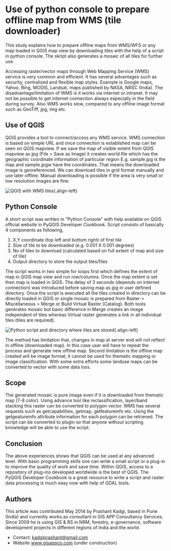 # Use of python console to prepare offline map from WMS (tile downloader)

This study explains how to prepare offline maps from WMS/WFS or any map
loaded in QGIS map view by downloading tiles with the help of a script
in python console. The skript also generates a mosaic of all tiles for
further use.

Accessing raster/vector maps through Web Mapping Service (WMS) service
is very common and efficient. It has several advantages such as
security, centralized and flexible map styles. Example is Google maps,
Yahoo, Bing, MODIS, Landsat, maps published by NASA, NRSC (India). The
disadvantage/limitation of WMS is it works via internet or intranet. It
may not be possible to get internet connection always especially in the
field during survey. Also WMS works slow, compared to any offline image
format such as GeoTiff, jpg, img etc.

## Use of QGIS

QGIS provides a tool to connect/access any WMS service. WMS connection
is based on simple URL and once connection is established map can be
seen on QGIS mapview. If we save the map of visible extent from QGIS
mapview as jpg (File \> Save as Image) it creates world file which has
the geographic coordinate information of particular region E.g.
sample.jpg is the map and sample.jpgw have the coordinates. That means
the downloaded image is georeferenced. We can download tiles in grid
format manually and use later offline. Manual downloading is possible if
the area is very small or low resolution images are fine.

![QGIS with WMS tiles](./images/india_pune1.png){.align-left}

## Python Console

A short script was written in "Python Console" with help available on
QGIS official website in PyQGIS Developer Cookbook. Script consists of
basically 4 components as following,

1.  X,Y coordinate (top left and bottom right) of first tile
2.  Size of tile to be downloaded (e.g. 0.001 X 0.001 degrees)
3.  No of tiles to download (calculated based on full extent of map and
    size of tile)
4.  Output directory to store the output tiles/files

The script works in two simple for loops first which defines the extent
of map in QGIS map view and run row/columns. Once the map extent is set
then map is loaded in QGIS. The delay of 3 seconds (depends on internet
connection) was introduced before saving map as jpg in user defined
directory. Once the script is executed all the tiles created in
directory can be directly loaded in QGIS or single mosaic is prepared
from Raster \> Miscellaneous \> Merge or Build Virtual Raster (Catalog).
Both tools generates mosaic but basic difference in Merge creates an
image independent of tiles whereas Virtual raster generates a link in
all individual tiles (tiles are required).

![Python script and directory where tiles are
stored](./images/india_pune2.png){.align-left}

The method has limitation that, changes in map at server end will not
reflect in offline (downloaded map). In this case user will have to
repeat the process and generate new offline map. Second limitation is
the offline map created will be image format; it cannot be used for
thematic mapping or image classification. With some extra efforts some
landuse maps can be converted to vector with some data loss.

## Scope

The generated mosaic is pure image even if it is downloaded from
thematic map (7-8 color). Using advance tool like reclassification,
layer/band stacking this raster can be converted to polygon vector. WMS
has several requests such as getcapabilities, getmap, getfeatureinfo
etc. Using the getgeatureinfo attribute information for each polygon can
be retrieved. The script can be converted to plugin so that anyone
without scripting knowledge will be able to use the script.

## Conclusion

The above experiences shows that QGIS can be used at any advanced level.
With basic programming skills one can write a small script or a plug-in
to improve the quality of work and save time. Within QGIS, access to a
repository of plug-ins developed worldwide is the best of QGIS. The
PyQGIS Developer Cookbook is a great resource to write a script and
raster data processing is much easy now with help of GDAL tools.

## Authors

This article was contributed May 2014 by Prashant Kadgi, based in Pune
(India) and currently works as consultant in GIS APP Consultancy
Services. Since 2009 he is using GIS & RS in NRM, forestry,
e-governance, software development projects in different regions of
India and the world.

-   Contact: <kadgiprashant@gmail.com>
-   Website www.gisappco.com (under construction)
